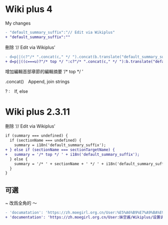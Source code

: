 # Wiki plus 4

My changes

``` diff
- "default_summary_suffix":"// Edit via Wikiplus"
+ "default_summary_suffix":""
```
刪除 ‘// Edit via Wikiplus’

``` diff
- d=p||(c?"/* ".concat(c," */ ").concat(b.translate("default_summary_suffix")):b.translate("default_summary_suffix"))
+ d=p||((c===u)?"/* top */ ":c?"/* ".concat(c," */ "):b.translate("default_summary_suffix"))
```
增加編輯首部章節的編輯摘要 ‘/* top */ ’

.concat() Append, join strings

? : If, else

# Wiki plus 2.3.11

刪除 ‘// Edit via Wikiplus’

``` diff
if (summary === undefined) {
  if (sectionName === undefined) {
    summary = i18n('default_summary_suffix');
+ } else if (sectionName === sectionTargetName) {
+   summary = '/* top */ ' + i18n('default_summary_suffix');
  } else {
    summary = '/* ' + sectionName + ' */ ' + i18n('default_summary_suffix');
  }
}
```

## 可選

~ 改爲全角的 ～

``` diff
- 'documatation': 'https://zh.moegirl.org.cn/User:%E5%A6%B9%E7%A9%BA%E9%85%B1/Wikiplus/%E8%AE%BE%E7%BD%AE%E8%AF%B4%E6%98%8E'
+ 'documentation': 'https://zh.moegirl.org.cn/User:妹空酱/Wikiplus/设置说明'
```
